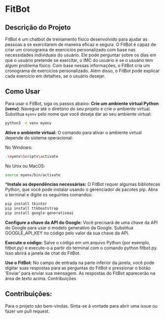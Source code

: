 # FitBot

## Descrição do Projeto

FitBot é um chatbot de treinamento físico desenvolvido para ajudar as pessoas a se exercitarem de maneira eficaz e segura. O FitBot é capaz de criar um cronograma de exercícios personalizado com base nas necessidades individuais do usuário. Ele pode perguntar sobre os dias em que o usuário pretende se exercitar, o IMC do usuário e se o usuário tem algum problema físico. Com base nessas informações, o FitBot cria um cronograma de exercícios personalizado. Além disso, o FitBot pode explicar cada exercício em detalhes, se o usuário desejar.

## Como Usar

Para usar o FitBot, siga os passos abaixo:
**Crie um ambiente virtual Python (venv)**: 
Navegue até o diretório do seu projeto e crie o ambiente virtual. Substitua `myenv` pelo nome que você deseja dar ao seu ambiente virtual:

```bash
python3 -m venv myenv
```

**Ative o ambiente virtual:** 
O comando para ativar o ambiente virtual depende do sistema operacional:

No Windows:
```bash
.\myenv\Scripts\activate
```
No Unix ou MacOS:
```bash
source myenv/bin/activate
```

***Instale as dependências necessárias:**
O FitBot requer algumas bibliotecas Python, que você pode instalar usando o gerenciador de pacotes pip. 
Abra o terminal e digite os seguintes comandos:

```bash
pip install tkinter
pip install ttkbootstrap
pip install google-generativeai
```

**Configure a chave da API do Google:** Você precisará de uma chave da API do Google para usar o modelo generativo da Google. Substitua GOOGLE_API_KEY no código pelo valor da sua chave da API.

**Execute o código:** Salve o código em um arquivo Python (por exemplo, fitbot.py) e execute-o a partir do terminal com o comando python fitbot.py. Isso abrirá a janela de chat do FitBot.

**Use o FitBot:** No campo de entrada na parte inferior da janela, você pode digitar suas respostas para as perguntas do FitBot e pressionar o botão ‘Enviar’ para enviar sua mensagem. As respostas do FitBot aparecerão na área de texto acima.
Contribuições
## Contribuições:
Para o projeto são bem-vindas. Sinta-se à vontade para abrir uma issue ou fazer um pull request.
